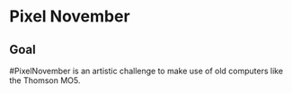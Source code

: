 # Pixel November

## Goal

\#PixelNovember is an artistic challenge to make use of old computers like the Thomson MO5.
